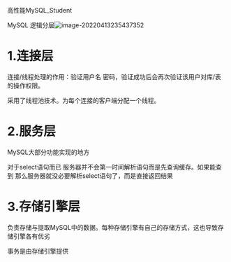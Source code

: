 高性能MySQL_Student

 MySQL 逻辑分层![image-20220413235437352](E:\Blog\blogImg\高性能Mysql\image-20220413235437352.png)

# 1.连接层

连接/线程处理的作用：验证用户名 密码，验证成功后会再次验证该用户对库/表的操作权限。

采用了线程池技术。为每个连接的客户端分配一个线程。

# 2.服务层

MySQL大部分功能实现的地方

对于select语句而已 服务器并不会第一时间解析语句而是先查询缓存。如果能查到 那么服务器就没必要解析select语句了，而是直接返回结果

# 3.存储引擎层

负责存储与提取MySQL中的数据。每种存储引擎有自己的存储方式，这也导致存储引擎各有优劣

事务是由存储引擎提供
